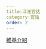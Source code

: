 ```yaml
---
title:江淮官話
category:官話
order: 2
---
```

[維基介紹](https://zh.wikipedia.org/zh-hant/%E6%B1%9F%E6%B7%AE%E5%AE%98%E8%AF%9D)
